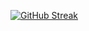 [![GitHub Streak](https://github-readme-streak-stats.herokuapp.com?user=joqwer&theme=github_dark&hide_border=true)](https://git.io/streak-stats)
